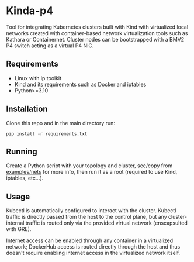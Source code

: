 # Kinda-p4


Tool for integrating Kubernetes clusters built with Kind with virtualized local networks created with container-based network virtualization tools such as Kathara or Containernet. Cluster nodes can be bootstrapped with a BMV2 P4 switch acting as a virtual P4 NIC.

## Requirements
- Linux with ip toolkit
- Kind and its requirements such as Docker and iptables
- Python>=3.10


## Installation

Clone this repo and in the main directory run:

`pip install -r requirements.txt`

## Running

Create a Python script with your topology and cluster, see/copy from [examples/nets](examples/nets) for more info, then run it as a root (required to use Kind, iptables, etc...).

## Usage

Kubectl is automatically configured to interact with the cluster. Kubectl traffic is directly passed from the host to the control plane, but any cluster-internal traffic is routed only via the provided virtual network (enscapsulted with GRE).


Internet access can be enabled through any container in a virtualized network; DockerHub access is routed directly through the host and thus doesn't require enabling internet access in the virtualized network itself.

